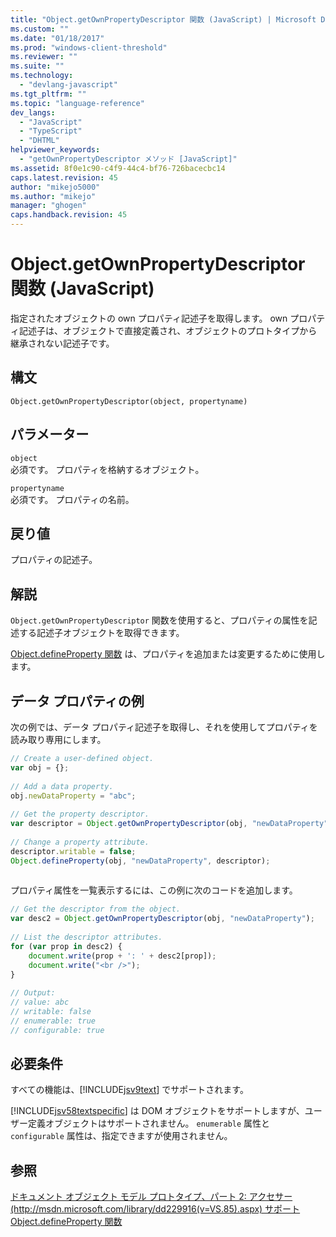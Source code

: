 ```yaml
---
title: "Object.getOwnPropertyDescriptor 関数 (JavaScript) | Microsoft Docs"
ms.custom: ""
ms.date: "01/18/2017"
ms.prod: "windows-client-threshold"
ms.reviewer: ""
ms.suite: ""
ms.technology: 
  - "devlang-javascript"
ms.tgt_pltfrm: ""
ms.topic: "language-reference"
dev_langs: 
  - "JavaScript"
  - "TypeScript"
  - "DHTML"
helpviewer_keywords: 
  - "getOwnPropertyDescriptor メソッド [JavaScript]"
ms.assetid: 8f0e1c90-c4f9-44c4-bf76-726bacecbc14
caps.latest.revision: 45
author: "mikejo5000"
ms.author: "mikejo"
manager: "ghogen"
caps.handback.revision: 45
---
```

# Object.getOwnPropertyDescriptor 関数 (JavaScript)
指定されたオブジェクトの own プロパティ記述子を取得します。  own プロパティ記述子は、オブジェクトで直接定義され、オブジェクトのプロトタイプから継承されない記述子です。  
  
## 構文  
  
```  
Object.getOwnPropertyDescriptor(object, propertyname)  
```  
  
## パラメーター  
 `object`  
 必須です。  プロパティを格納するオブジェクト。  
  
 `propertyname`  
 必須です。  プロパティの名前。  
  
## 戻り値  
 プロパティの記述子。  
  
## 解説  
 `Object.getOwnPropertyDescriptor` 関数を使用すると、プロパティの属性を記述する記述子オブジェクトを取得できます。  
  
 [Object.defineProperty 関数](../../javascript/reference/object-defineproperty-function-javascript.md) は、プロパティを追加または変更するために使用します。  
  
## データ プロパティの例  
 次の例では、データ プロパティ記述子を取得し、それを使用してプロパティを読み取り専用にします。  
  
```javascript  
// Create a user-defined object.  
var obj = {};  
  
// Add a data property.  
obj.newDataProperty = "abc";  
  
// Get the property descriptor.  
var descriptor = Object.getOwnPropertyDescriptor(obj, "newDataProperty");  
  
// Change a property attribute.  
descriptor.writable = false;  
Object.defineProperty(obj, "newDataProperty", descriptor);  
  
```  
  
 プロパティ属性を一覧表示するには、この例に次のコードを追加します。  
  
```javascript  
// Get the descriptor from the object.  
var desc2 = Object.getOwnPropertyDescriptor(obj, "newDataProperty");  
  
// List the descriptor attributes.  
for (var prop in desc2) {  
    document.write(prop + ': ' + desc2[prop]);  
    document.write("<br />");  
}  
  
// Output:  
// value: abc  
// writable: false  
// enumerable: true  
// configurable: true  
```  
  
## 必要条件  
 すべての機能は、[!INCLUDE[jsv9text](../../javascript/includes/jsv9text-md.md)] でサポートされます。  
  
 [!INCLUDE[jsv58textspecific](../../javascript/reference/includes/jsv58textspecific-md.md)] は DOM オブジェクトをサポートしますが、ユーザー定義オブジェクトはサポートされません。  `enumerable` 属性と `configurable` 属性は、指定できますが使用されません。  
  
## 参照  
 [ドキュメント オブジェクト モデル プロトタイプ、パート 2: アクセサー \(http:\/\/msdn.microsoft.com\/library\/dd229916\(v\=VS.85\).aspx\) サポート](http://msdn.microsoft.com/library/dd229916\(v=VS.85\).aspx)   
 [Object.defineProperty 関数](../../javascript/reference/object-defineproperty-function-javascript.md)
